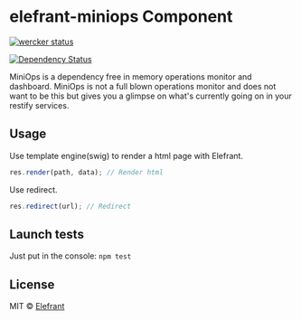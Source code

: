 # elefrant-miniops Component

[![wercker status](https://app.wercker.com/status/d5bc1cf28aa25b0850a4af4a44eaf8f2/s/master "wercker status")](https://app.wercker.com/project/bykey/d5bc1cf28aa25b0850a4af4a44eaf8f2)

[![Dependency Status](https://gemnasium.com/Elefrant/elefrant-template-engine.svg)](https://gemnasium.com/Elefrant/elefrant-template-engine)

MiniOps is a dependency free in memory operations monitor and dashboard. MiniOps is not a full blown operations monitor and does not want to be this but gives you a glimpse on what's currently going on in your restify services.


## Usage

Use template engine(swig) to render a html page with Elefrant.

```js
res.render(path, data); // Render html
```

Use redirect.

```js
res.redirect(url); // Redirect
```


## Launch tests

Just put in the console: `npm test`


## License

MIT © [Elefrant](http://elefrant.com/#/license)
